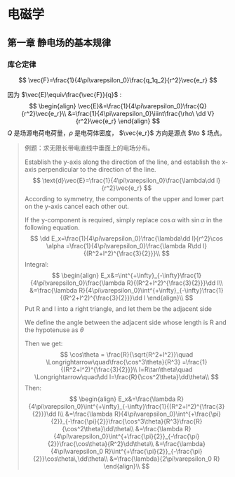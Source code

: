 # 电磁学





## 第一章 静电场的基本规律



### 库仑定律

$$
\vec{F}=\frac{1}{4\pi\varepsilon_0}\frac{q_1q_2}{r^2}\vec{e_r}
$$

因为 $\vec{E}\equiv\frac{\vec{F}}{q}$ :
$$
\begin{align}
	\vec{E}&=\frac{1}{4\pi\varepsilon_0}\frac{Q}{r^2}\vec{e_r}\\
	&=\frac{1}{4\pi\varepsilon_0}\iiint\frac{\rho\ \dd V}{r^2}\vec{e_r}
\end{align}
$$
$Q$ 是场源电荷电荷量，$\rho$ 是电荷体密度， $\vec{e_r}$ 方向是源点 $\to $ 场点。

>例题：求无限长带电直线中垂面上的电场分布。
>
>Establish the y-axis along the direction of the line, and establish the x-axis perpendicular to the direction of the line.
>$$
>\text{d}\vec{E}=\frac{1}{4\pi\varepsilon_0}\frac{\lambda\dd l}{r^2}\vec{e_r}
>$$
>According to symmetry, the components of the upper and lower part on the y-axis cancel each other out. 
>
>If the y-component is required, simply replace $\cos\alpha$ with $\sin\alpha$ in the following equation.
>$$
>\dd E_x=\frac{1}{4\pi\varepsilon_0}\frac{\lambda\dd l}{r^2}\cos \alpha
>=\frac{1}{4\pi\varepsilon_0}\frac{\lambda R\dd l}{(R^2+l^2)^{\frac{3}{2}}}\\
>$$
>Integral:
>$$
>\begin{align}
>	E_x&=\int^{+\infty}_{-\infty}\frac{1}{4\pi\varepsilon_0}\frac{\lambda R}{(R^2+l^2)^{\frac{3}{2}}}\dd l\\
>	&=\frac{\lambda R}{4\pi\varepsilon_0}\int^{+\infty}_{-\infty}\frac{1}{(R^2+l^2)^{\frac{3}{2}}}\dd l
>\end{align}\\
>$$
>Put R and l into a right triangle, and let them be the adjacent side
>
>We define the angle between the adjacent side whose length is R and the hypotenuse as $\theta$​
>
>Then we get:
>$$
>\cos\theta = \frac{R}{\sqrt{R^2+l^2}}\quad \Longrightarrow\quad\frac{\cos^3\theta}{R^3}
>=\frac{1}{(R^2+l^2)^{\frac{3}{2}}}\\
>l=R\tan\theta\quad \Longrightarrow\quad\dd l=\frac{R}{\cos^2\theta}\dd\theta\\
>$$
>Then:
>$$
>\begin{align}
>	E_x&=\frac{\lambda R}{4\pi\varepsilon_0}\int^{+\infty}_{-\infty}\frac{1}{(R^2+l^2)^{\frac{3}{2}}}\dd l\\
>	&=\frac{\lambda R}{4\pi\varepsilon_0}\int^{+\frac{\pi}{2}}_{-\frac{\pi}{2}}\frac{\cos^3\theta}{R^3}\frac{R}{\cos^2\theta}\dd\theta\\
>	&=\frac{\lambda R}{4\pi\varepsilon_0}\int^{+\frac{\pi}{2}}_{-\frac{\pi}{2}}\frac{\cos\theta}{R^2}\dd\theta\\
>	&=\frac{\lambda}{4\pi\varepsilon_0 R}\int^{+\frac{\pi}{2}}_{-\frac{\pi}{2}}\cos\theta\,\dd\theta\\
>	&=\frac{\lambda}{2\pi\varepsilon_0 R}
>\end{align}\\
>$$





